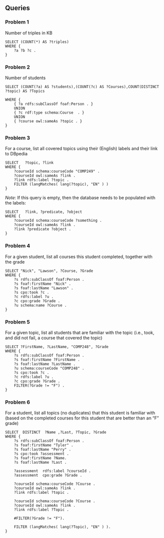 ## Queries
### Problem 1
Number of triples in KB

```
SELECT (COUNT(*) AS ?triples)
WHERE {
	?a ?b ?c .
}
```

### Problem 2
Number of students

```
SELECT (COUNT(?a) AS ?students),(COUNT(?c) AS ?Courses),COUNT(DISTINCT ?topic) AS ?Topics

WHERE {
	{ ?a rdfs:subClassOf foaf:Person . } 
    UNION 
	{ ?c rdf:type schema:Course  . }
    UNION
	{ ?course owl:sameAs ?topic . }
}
```

### Problem 3
For a course, list all covered topics using their (English) labels and their link to DBpedia
```
SELECT   ?topic, ?link 
WHERE {
    ?courseId schema:courseCode "COMP249" .
    ?courseId owl:sameAs ?link .
    ?link rdfs:label ?topic .
    FILTER (langMatches( lang(?topic), "EN" ) )
}
```

*Note*: If this query is empty, then the database needs to be populated with the labels:

```
SELECT   ?link, ?predicate, ?object 
WHERE {
    ?courseId schema:courseCode ?something .
    ?courseId owl:sameAs ?link .
    ?link ?predicate ?object . 
}

```

### Problem 4
For a given student, list all courses this student completed, together with the grade

```
SELECT "Nick", "Lawson", ?Course, ?Grade  
WHERE {
    ?s rdfs:subClassOf foaf:Person . 
    ?s foaf:firstName "Nick" .
    ?s foaf:lastName "Lawson" .
    ?s cpo:took ?c .
    ?c rdfs:label ?u .
    ?c cpo:grade ?Grade .
    ?u schema:name ?Course .
} 
```


### Problem 5
For a given topic, list all students that are familiar with the topic (i.e., took, and did not fail, a course that covered the topic)

```
SELECT ?FirstName, ?LastName, "COMP248", ?Grade  
WHERE {
    ?s rdfs:subClassOf foaf:Person . 
    ?s foaf:firstName ?FirstName .
    ?s foaf:lastName ?LastName .
    ?u schema:courseCode "COMP248" .
    ?s cpo:took ?c .
    ?c rdfs:label ?u .
    ?c cpo:grade ?Grade .
    FILTER(?Grade != "F") .
} 
```

### Problem 6
For a student, list all topics (no duplicates) that this student is familiar with (based on the completed courses for this student that are better than an “F” grade)

```
SELECT  DISTINCT  ?Name ,?Last, ?Topic, ?Grade 
WHERE {   
    ?s rdfs:subClassOf foaf:Person .
    ?s foaf:firstName "Tyler" .
    ?s foaf:lastName "Perry" .
    ?s cpo:took ?assessment .
    ?s foaf:firstName ?Name.
    ?s foaf:lastName ?Last .
    
    ?assessment  rdfs:label ?courseId .
    ?assessment  cpo:grade ?Grade .
    
    ?courseId schema:courseCode ?Course .
    ?courseId owl:sameAs ?link .
    ?link rdfs:label ?topic .
    
    ?courseId schema:courseCode ?Course .
    ?courseId owl:sameAs ?link .
    ?link rdfs:label ?Topic .
    
    #FILTER(?Grade != "F"). 
    
    FILTER (langMatches( lang(?Topic), "EN" ) ).
} 
```






